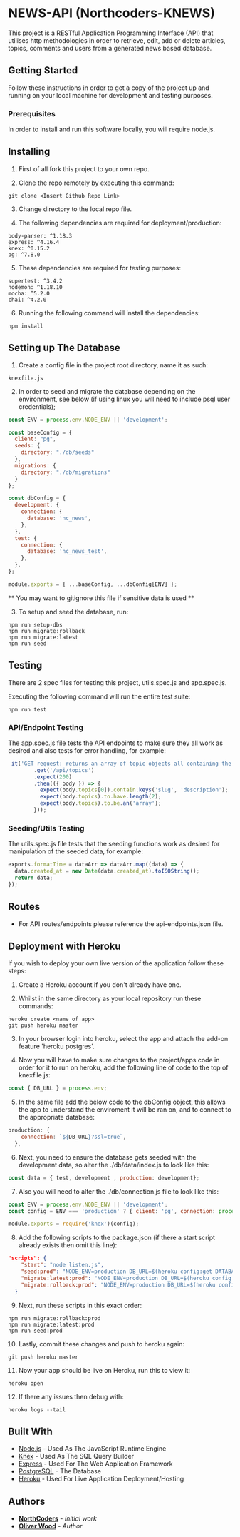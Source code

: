 # NEWS-API (Northcoders-KNEWS)

This project is a RESTful Application Programming Interface (API) that utilises http methodologies in order to retrieve, edit, add or delete articles, topics, comments and users from a generated news based database.

## Getting Started

Follow these instructions in order to get a copy of the project up and running on your local machine for development and testing purposes.

### Prerequisites

In order to install and run this software locally, you will require node.js.


## Installing

1. First of all fork this project to your own repo.

2. Clone the repo remotely by executing this command:


```
git clone <Insert Github Repo Link>
```

3. Change directory to the local repo file.

4. The following dependencies are required for deployment/production:

```
body-parser: ^1.18.3
express: ^4.16.4
knex: ^0.15.2
pg: ^7.8.0
```
5. These dependencies are required for testing purposes:

```
supertest: ^3.4.2
nodemon: ^1.18.10
mocha: ^5.2.0
chai: ^4.2.0

```
6. Running the following command will install the dependencies:

```
npm install
```

## Setting up The Database

1. Create a config file in the project root directory, name it as such:

```
knexfile.js
```

2. In order to seed and migrate the database depending on the environment, see below (if using linux you will need to include psql user credentials);

```js
const ENV = process.env.NODE_ENV || 'development'; 

const baseConfig = {
  client: "pg",
  seeds: {
    directory: "./db/seeds"
  },
  migrations: {
    directory: "./db/migrations"
  }
};

const dbConfig = {
  development: {
    connection: {
      database: 'nc_news',
    },
  },
  test: {
    connection: {
      database: 'nc_news_test',
    },
  },
};

module.exports = { ...baseConfig, ...dbConfig[ENV] };
```

** You may want to gitignore this file if sensitive data is used **

3. To setup and seed the database, run:

```
npm run setup-dbs
npm run migrate:rollback
npm run migrate:latest
npm run seed
```


## Testing

There are 2 spec files for testing this project, utils.spec.js and app.spec.js.

Executing the following command will run the entire test suite:

```
npm run test
```

### API/Endpoint Testing

The app.spec.js file tests the API endpoints to make sure they all work as desired and also tests for error handling, for example:

```js
 it('GET request: returns an array of topic objects all containing the correct keys', () => request
        .get('/api/topics')
        .expect(200)
        .then(({ body }) => {
          expect(body.topics[0]).contain.keys('slug', 'description');
          expect(body.topics).to.have.length(2);
          expect(body.topics).to.be.an('array');
        }));
```

### Seeding/Utils Testing

The utils.spec.js file tests that the seeding functions work as desired for manipulation of the seeded data, for example:

```js
exports.formatTime = dataArr => dataArr.map((data) => {
  data.created_at = new Date(data.created_at).toISOString();
  return data;
});
```
## Routes

* For API routes/endpoints please reference the api-endpoints.json file.

## Deployment with Heroku

If you wish to deploy your own live version of the application follow these steps:

1. Create a Heroku account if you don't already have one.

2. Whilst in the same directory as your local repository run these commands:

```
heroku create <name of app>
git push heroku master
```
3. In your browser login into heroku, select the app and attach the add-on feature 'heroku postgres'.

4. Now you will have to make sure changes to the project/apps code in order for it to run on heroku, add the following line of code to the top of knexfile.js:

```js
const { DB_URL } = process.env;
```

5. In the same file add the below code to the dbConfig object, this allows the app to understand the enviroment it will be ran on, and to connect to the appropriate database:

```js
production: {
    connection: `${DB_URL}?ssl=true`,
  },
``` 
6. Next, you need to ensure the database gets seeded with the development data, so alter the ./db/data/index.js to look like this: 

```js
const data = { test, development , production: development};
```

7. Also you will need to alter the ./db/connection.js file to look like this:

```js
const ENV = process.env.NODE_ENV || 'development';
const config = ENV === 'production' ? { client: 'pg', connection: process.env.DATABASE_URL } : require('../knexfile');

module.exports = require('knex')(config);

```

8. Add the following scripts to the package.json (if there a start script already exists then omit this line):

```json
"scripts": {
    "start": "node listen.js",
    "seed:prod": "NODE_ENV=production DB_URL=$(heroku config:get DATABASE_URL) knex seed:run",
    "migrate:latest:prod": "NODE_ENV=production DB_URL=$(heroku config:get DATABASE_URL) knex migrate:latest",
    "migrate:rollback:prod": "NODE_ENV=production DB_URL=$(heroku config:get DATABASE_URL) knex migrate:rollback",
  }
```

9. Next, run these scripts in this exact order:

```
npm run migrate:rollback:prod
npm run migrate:latest:prod
npm run seed:prod
```

10. Lastly, commit these changes and push to heroku again:

```
git push heroku master
```

11. Now your app should be live on Heroku, run this to view it:

```
heroku open
```

12. If there any issues then debug with:

```
heroku logs --tail
```

## Built With

* [Node.js](https://nodejs.org/en/docs/) - Used As The JavaScript Runtime Engine
* [Knex](https://knexjs.org/) - Used As The SQL Query Builder 
* [Express](https://expressjs.com/en/api.html) - Used For The Web Application Framework
* [PostgreSQL](https://node-postgres.com/) - The Database
* [Heroku](https://devcenter.heroku.com/categories/nodejs-support) - Used For Live Application Deployment/Hosting

## Authors

* **[NorthCoders](https://github.com/northcoders)** - *Initial work*
* **[Oliver Wood](https://github.com/oliverwood93)** - *Author* 


